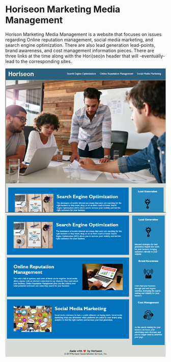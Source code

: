 # Horiseon Marketing Media Management

Horison Marketing Media Management is a website that focuses on issues regarding Online reputation management, social media marketing, and search engine optimization. There are also lead generation lead-points, brand awareness, and cost management information pieces. There are three links at the time along with the Hori(seo)n header that will -eventually- lead to the corresponding sites. 

![Images of first half of site](screenshot1.png)
![Images of second half](screenshot2.png)